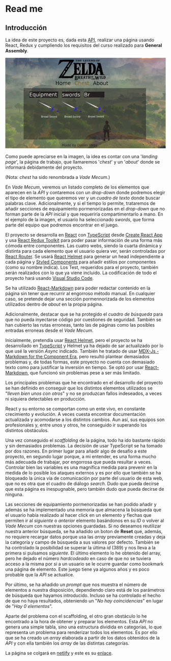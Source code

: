 # Read me

## Introducción

La idea de este proyecto es, dada esta [API](https://gadhagod.github.io/Hyrule-Compendium-API/#/), realizar una página usando React, Redux y cumpliendo los requisitos del curso realizado para **General Assembly**.

![Page Scaffolding](/info/assets/Project.png 'Page scaffolding')

Como puede apreciarse en la imagen, la idea es contar con una '_landing page_', la página de trabajo, que llamaremos '_chest_' y un '_about_' donde se informará debidamente del proyecto.

(Nota: _chest_ ha sido renombrada a _Vade Mecum_.)

En _Vade Mecum_, veremos un listado completo de los elementos que aparecen en la _API_ y contaremos con un _drop-down_ donde podremos elegir el tipo de elemento que queremos ver y un _cuadro de texto_ donde buscar palabras clave. Adicionalmente, y si el tiempo lo permite, trataremos de añadir secciones de equipamiento pormenorizadas en el _drop-down_ que no forman parte de la _API_ inicial y que requeriría compartimentarlo a mano. En el ejemplo de la imagen, el usuario ha seleccionado _swords_, que forma parte del equipo que podremos encontrar en el juego.

El proyecto se desarrolla en [React](https://es.reactjs.org/) con [TypeScript](https://www.typescriptlang.org/es/) desde [Create React App](https://create-react-app.dev/) y usa [React Redux Toolkit](https://redux-toolkit.js.org/) para poder pasar información de una forma más cómoda entre componentes. Las cuatro webs, siendo la cuarta dinámica y distinta para cada elemento que el usuario quiera ver, serán controladas por [React Router](https://v5.reactrouter.com/). Se usará [React Helmet](https://www.npmjs.com/package/react-helmet) para generar un head independiente a cada página y [Styled Components](https://styled-components.com/) para añadir estilos por componentes (como su nombre indica). Los Test, requeridos para el proyecto, también serán realizados con lo que ya viene incluido. La codificación de todo el proyecto hará usando [Visual Studio Code](https://code.visualstudio.com/).

Se ha utilizado [React-Markdown](https://www.npmjs.com/package/react-markdown) para poder redactar contenido en la página sin tener que recurrir al engorroso método manual. En cualquier caso, se pretende dejar una sección pormennorizada de los elementos utilizados dentro de _about_ en la propia página.

Adicionalmente, destacar que se ha protegido el _cuadro de búsqueda_ para que no pueda inyectarse código por cuestiones de seguridad. También se han cubierto las rutas erroneas, tanto las de páginas como las posibles entradas erroneas desde el _Vade Mecum_.

Inicialmente, pretendía usar [React Helmet](https://www.npmjs.com/package/react-helmet), pero el proyecto se ha desarrollado en [TypeScript](https://www.typescriptlang.org/es/) y Helmet ya ha dejado de sar actualizado por lo que usé la versión _Async_ indicado. También he tratado de usar [MDX-Js - Markdown for the Component Era](https://mdxjs.com/), pero resultó plantear demasiados problemas y, de todas formas, este proyecto no cuenta con demasiado texto como para justificar la inversión en tiempo. Se optó por usar [React-Markdown](https://www.npmjs.com/package/react-markdown), que funcionó sin problemas pese a ser más limitado.

Los principales problemas que he encontrado en el desarrollo del proyecto se han definido en conseguir que los distintos elementos utilizados se "_lleven bien unos con otros_" y no se produzcan fallos indeseados, a veces ni siquiera detectables en producción.

React y su entorno se comportan como un ente vivo, en constante crecimiento y evolución. A veces cuesta encontrar documentación actualizada y acomodarse a los distintos cambios. Aun así, sus equipos son profesionales y, entre unos y otros, he conseguido ir superando los distintos obstáculos.

Una vez conseguido el _scaffolding_ de la página, todo ha ido bastante rápido y sin demasiados problemas. La decisión de usar TypeScript se ha tomado por dos razones. En primer lugar para añadir algo de desafío a este proyecto, en segundo lugar porque, a mi entender, es una forma mucho más adecuada de trabajar, por engorrosa que pueda resultar a veces. Controlar bien las variables es una magnífica medida para prevenir en la medida de lo posible los ataques externos y es por ello que también se ha bloqueado la única vía de comunicación por parte del usuario de esta web, que no es otra que el cuadro de diálogo _search_. Dudo que pueda decirse que esta página es inespugnable, pero también dudo que pueda decirse de ninguna.

Las secciones de equipamiento pormenorizadas se han podido añadir y además se ha implementado una memoria que almacena la búsqueda que el usuario había realizado al hacer click en un elemento y flechas que permiten ir al _siguiente_ o _anterior_ elemento basándonos en su _ID_ o volver al _Vade Mecum_ con nuestras opciones guardadas. Si no deseamos reutilizar nuestra anterior búsqueda, se ha añadido un boton de **Reset** que, además, no requiere recargar datos porque usa las _array_ previamente creadas y deja la categoría y campo de búsqueda a sus valores por defecto. También se ha controlado la posibilidad se superar la última _id_ (389) y nos lleva a la primera si pulsamos _siguiente_. El último elemento lo he obtenido del array, pero he dejado el número _hardcodeado_ en caso de que no se tuviera acceso a la misma por si a un usuario se le ocurre guardar como bookmark una página de elemento. Este juego tiene ya algunos años y es poco probable que la _API_ se actualice.

Por último, se ha añadido un _prompt_ que nos muestra el número de elementos a nuestra disposición, dependiendo claro está de los parámetros de búsqueda que hayamos introducido. Incluso se ha controlado el hecho de que no haya resultados, obteniendo un "_No hay coincidencias_" en lugar de "_Hay 0 elementos_".

Aparte del problema con el scaffolding, el otro gran obstáculo lo he encontrado a la hora de obtener y preparar los elementos. Esta _API_ no genera una simple tabla, sino una estructura dividida en categorías, lo que representa un problema para renderizar todos los elementos. Es por ello que se ha creado un _array_ elaborada a partir de los datos obtenidos de la _API_ y con ella también los _array_ de las distintas categorías.

La página se colgará en [netlify](https://www.netlify.com/) y este es su [enlace](https://tloz-botw-compendium.netlify.app/).
